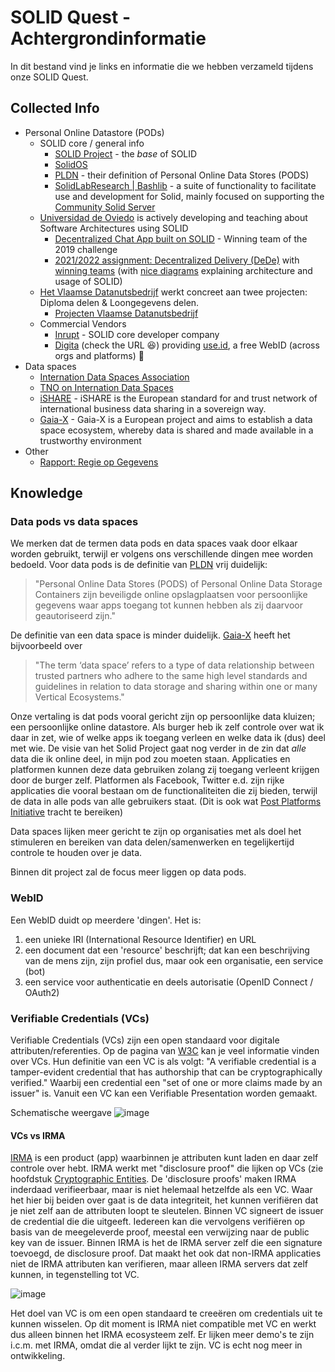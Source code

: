 # SOLID Quest - Achtergrondinformatie

In dit bestand vind je links en informatie die we hebben verzameld tijdens onze SOLID Quest.

## Collected Info

- Personal Online Datastore (PODs)
  - SOLID core / general info
    - [SOLID Project](https://solidproject.org/) - the _base_ of SOLID
    - [SolidOS](https://github.com/SolidOS/solidos)
    - [PLDN](https://www.pldn.nl/wiki/PODS) - their definition of Personal Online Data Stores (PODS)
    - [SolidLabResearch | Bashlib](https://github.com/SolidLabResearch/Bashlib) - a suite of functionality to facilitate use and development for Solid, mainly focused on supporting the [Community Solid Server](https://github.com/CommunitySolidServer/CommunitySolidServer)
  - [Universidad de Oviedo](https://arquisoft.github.io/) is actively developing and teaching about Software Architectures using SOLID
    - [Decentralized Chat App built on SOLID](https://arquisoft.github.io/dechat_es6a2/documentation.html) - Winning team of the 2019 challenge
    - [2021/2022 assignment: Decentralized Delivery (DeDe)](https://arquisoft.github.io/course2122/labAssignmentDescription.html) with [winning teams](https://arquisoft.github.io/course2122.html#SolidChallenge) (with [nice diagrams](https://arquisoft.github.io/dede_en2a/) explaining architecture and usage of SOLID)
  - [Het Vlaamse Datanutsbedrijf](https://www.vlaanderen.be/digitaal-vlaanderen/het-vlaams-datanutsbedrijf) werkt concreet aan twee projecten: Diploma delen & Loongegevens delen. 
    - [Projecten Vlaamse Datanutsbedrijf](https://www.vlaanderen.be/digitaal-vlaanderen/het-vlaams-datanutsbedrijf/projecten-vlaams-datanutsbedrijf)
  - Commercial Vendors
    - [Inrupt](https://inrupt.com/) - SOLID core developer company
    - [Digita](https://www.digita.ai/) (check the URL :laughing:) providing [use.id](https://get.use.id/), a free WebID (across orgs and platforms) 🤔
- Data spaces
  - [Internation Data Spaces Association](https://internationaldataspaces.org/why/data-spaces/) 
  - [TNO on Internation Data Spaces](https://www.tno.nl/en/technology-science/technologies/international-data-spaces)
  - [iSHARE](https://ishare.eu/) - iSHARE is the European standard for and trust network of international business data sharing in a sovereign way.
  - [Gaia-X](https://gaia-x.eu/) - Gaia-X is a European project and aims to establish a data space ecosystem, whereby data is shared and made available in a trustworthy environment
- Other
  - [Rapport: Regie op Gegevens](https://www.rijksoverheid.nl/documenten/rapporten/2022/01/13/poc-gegevensinzage-burgers)

## Knowledge

### Data pods vs data spaces

We merken dat de termen data pods en data spaces vaak door elkaar worden gebruikt, terwijl er volgens ons verschillende dingen mee worden bedoeld. Voor data pods is de definitie van [PLDN](https://www.pldn.nl/wiki/PODS) vrij duidelijk:

> "Personal Online Data Stores (PODS) of Personal Online Data Storage Containers zijn beveiligde online opslagplaatsen voor persoonlijke gegevens waar apps toegang tot kunnen hebben als zij daarvoor geautoriseerd zijn."

De definitie van een data space is minder duidelijk. [Gaia-X](https://gaia-x.eu/what-is-gaia-x/core-elements/data-spaces/) heeft het bijvoorbeeld over 

> "The term ‘data space’ refers to a type of data relationship between trusted partners who adhere to the same high level standards and guidelines in relation to data storage and sharing within one or many Vertical Ecosystems." 

Onze vertaling is dat pods vooral gericht zijn op persoonlijke data kluizen; een persoonlijke online datastore. Als burger heb ik zelf controle over wat ik daar in zet, wie of welke apps ik toegang verleen en welke data ik (dus) deel met wie. De visie van het Solid Project gaat nog verder in de zin dat _alle_ data die ik online deel, in mijn pod zou moeten staan. Applicaties en platformen kunnen deze data gebruiken zolang zij toegang verleent krijgen door de burger zelf. Platformen als Facebook, Twitter e.d. zijn rijke applicaties die vooral bestaan om de functionaliteiten die zij bieden, terwijl de data in alle pods van alle gebruikers staat. (Dit is ook wat [Post Platforms Initiative](https://postplatforms.org/#concept) tracht te bereiken)

Data spaces lijken meer gericht te zijn op organisaties met als doel het stimuleren en bereiken van data delen/samenwerken en tegelijkertijd controle te houden over je data.

Binnen dit project zal de focus meer liggen op data pods.

### WebID

Een WebID duidt op meerdere 'dingen'. Het is:

1. een unieke IRI (International Resource Identifier) en URL
1. een document dat een 'resource' beschrijft; dat kan een beschrijving van de mens zijn, zijn profiel dus, maar ook een organisatie, een service (bot)
1. een service voor authenticatie en deels autorisatie (OpenID Connect / OAuth2)

### Verifiable Credentials (VCs)

Verifiable Credentials (VCs) zijn een open standaard voor digitale attributen/referenties. Op de pagina van [W3C](https://www.w3.org/TR/vc-data-model/) kan je veel informatie vinden over VCs. Hun definitie van een VC is als volgt: "A verifiable credential is a tamper-evident credential that has authorship that can be cryptographically verified." Waarbij een credential een "set of one or more claims made by an issuer" is. Vanuit een VC kan een Verifiable Presentation worden gemaakt. 

Schematische weergave
![image](https://user-images.githubusercontent.com/62643510/200321656-9847af00-7ecb-42ad-bb47-5f53c7957a03.png)

#### VCs vs IRMA

[IRMA](https://irma.app/) is een product (app) waarbinnen je attributen kunt laden en daar zelf controle over hebt. IRMA werkt met "disclosure proof" die lijken op VCs (zie hoofdstuk [Cryptographic Entities](https://irma.app/docs/overview/#cryptographic-entities). De 'disclosure proofs' maken IRMA inderdaad verifieerbaar, maar is niet helemaal hetzelfde als een VC. Waar het hier bij beiden over gaat is de data integriteit, het kunnen verifiëren dat je niet zelf aan de attributen loopt te sleutelen. Binnen VC signeert de issuer de credential die die uitgeeft. Iedereen kan die vervolgens verifiëren op basis van de meegeleverde proof, meestal een verwijzing naar de public key van de issuer. Binnen IRMA is het de IRMA server zelf die een signature toevoegd, de disclosure proof. Dat maakt het ook dat non-IRMA applicaties niet de IRMA attributen kan verifieren, maar alleen IRMA servers dat zelf kunnen, in tegenstelling tot VC. 

![image](https://user-images.githubusercontent.com/62643510/200325252-2b110df9-95e4-439f-845b-dc7808a23d4a.png)

Het doel van VC is om een open standaard te creeëren om credentials uit te kunnen wisselen. Op dit moment is IRMA niet compatible met VC en werkt dus alleen binnen het IRMA ecosysteem zelf. Er lijken meer demo's te zijn i.c.m. met IRMA, omdat die al verder lijkt te zijn. VC is echt nog meer in ontwikkeling.


